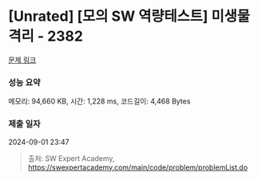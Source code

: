 # [Unrated] [모의 SW 역량테스트] 미생물 격리 - 2382 

[문제 링크](https://swexpertacademy.com/main/code/problem/problemDetail.do?contestProbId=AV597vbqAH0DFAVl) 

### 성능 요약

메모리: 94,660 KB, 시간: 1,228 ms, 코드길이: 4,468 Bytes

### 제출 일자

2024-09-01 23:47



> 출처: SW Expert Academy, https://swexpertacademy.com/main/code/problem/problemList.do